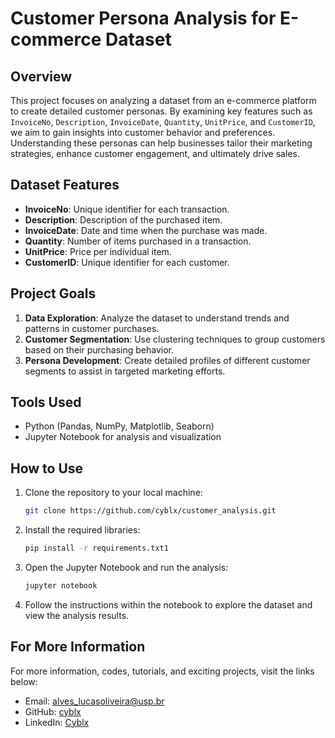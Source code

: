 # Customer Persona Analysis for E-commerce Dataset

## Overview

This project focuses on analyzing a dataset from an e-commerce platform to create detailed customer personas. By examining key features such as `InvoiceNo`, `Description`, `InvoiceDate`, `Quantity`, `UnitPrice`, and `CustomerID`, we aim to gain insights into customer behavior and preferences. Understanding these personas can help businesses tailor their marketing strategies, enhance customer engagement, and ultimately drive sales.

## Dataset Features

- **InvoiceNo**: Unique identifier for each transaction.
- **Description**: Description of the purchased item.
- **InvoiceDate**: Date and time when the purchase was made.
- **Quantity**: Number of items purchased in a transaction.
- **UnitPrice**: Price per individual item.
- **CustomerID**: Unique identifier for each customer.

## Project Goals

1. **Data Exploration**: Analyze the dataset to understand trends and patterns in customer purchases.
2. **Customer Segmentation**: Use clustering techniques to group customers based on their purchasing behavior.
3. **Persona Development**: Create detailed profiles of different customer segments to assist in targeted marketing efforts.

## Tools Used

- Python (Pandas, NumPy, Matplotlib, Seaborn)
- Jupyter Notebook for analysis and visualization

## How to Use

1. Clone the repository to your local machine:
   ```bash
   git clone https://github.com/cyblx/customer_analysis.git
   ```

2. Install the required libraries:
   ```bash
   pip install -r requirements.txt1
   ```

3. Open the Jupyter Notebook and run the analysis:
   ```bash
   jupyter notebook
   ```

4. Follow the instructions within the notebook to explore the dataset and view the analysis results.

## For More Information

For more information, codes, tutorials, and exciting projects, visit the links below:


- Email: alves_lucasoliveira@usp.br
- GitHub: [cyblx](https://github.com/cyblx)
- LinkedIn: [Cyblx](https://www.linkedin.com/in/cyblx)
